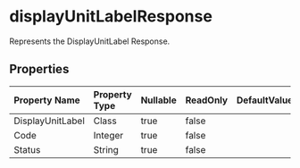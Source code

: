 # **displayUnitLabelResponse**

Represents the DisplayUnitLabel Response. 

## **Properties**

| Property Name | Property Type | Nullable |  ReadOnly | DefaultValue | Description | 
| :- | :- | :- |:- |  :- | :- |
|DisplayUnitLabel|Class|true|false |  ||
|Code|Integer|true|false |  ||
|Status|String|true|false |  ||


